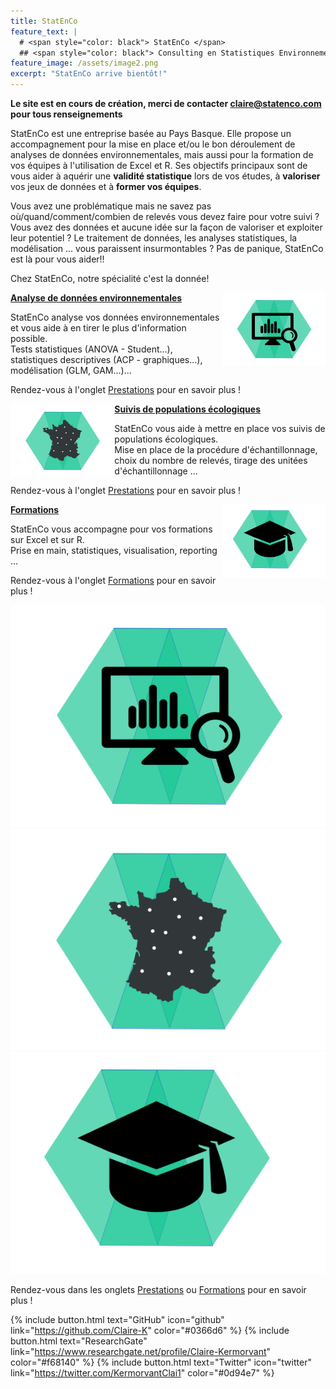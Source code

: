 ```yaml
---
title: StatEnCo
feature_text: |
  # <span style="color: black"> StatEnCo </span>
  ## <span style="color: black"> Consulting en Statistiques Environnementales </span>
feature_image: /assets/image2.png
excerpt: "StatEnCo arrive bientôt!"
---
```


**Le site est en cours de création, merci de contacter claire@statenco.com pour tous renseignements**

StatEnCo est une entreprise basée au Pays Basque. Elle propose un accompagnement pour la mise en place et/ou le bon déroulement de analyses de données environnementales, mais aussi pour la formation de vos équipes à l'utilisation de Excel et R. Ses objectifs principaux sont de vous aider à aquérir une **validité statistique** lors de vos études, à **valoriser** vos jeux de données et à **former vos équipes**.

Vous avez une problématique mais ne savez pas où/quand/comment/combien de relevés vous devez faire pour votre suivi ? Vous avez des données et aucune idée sur la façon de valoriser et exploiter leur potentiel ? Le traitement de données, les analyses statistiques, la modélisation ... vous paraissent insurmontables ? Pas de panique, StatEnCo est là pour vous aider!!

Chez StatEnCo, notre spécialité c'est la donnée! 

<a href="https://statenco.com/formations/"><img align="right" width="33%" src="assets/badge_analyses.svg">
  
  **Analyse de données environnementales**
</a>

StatEnCo analyse vos données environnementales et vous aide à en tirer le plus d'information possible.
<br>
Tests statistiques (ANOVA - Student...), statistiques descriptives (ACP - graphiques...), modélisation (GLM, GAM...)... <br>

Rendez-vous à l'onglet [Prestations](https://statenco.com/categories/) pour en savoir plus !
<br>

<a href="https://statenco.com/formations/"><img align="left" width="33%" src="assets/badge_ech.svg">
  
  **Suivis de populations écologiques**
</a>

StatEnCo vous aide à mettre en place vos suivis de populations écologiques.
<br>
Mise en place de la procédure d'échantillonnage, choix du nombre de relevés, tirage des unitées d'échantillonnage ... <br>

Rendez-vous à l'onglet [Prestations](https://statenco.com/categories/) pour en savoir plus !
<br>
  


  
<a href="https://statenco.com/formations/"><img align="right" width="33%" src="assets/badge_formation.svg">
  
  **Formations**
</a>

StatEnCo vous accompagne pour vos formations sur Excel et sur R.
<br>
Prise en main, statistiques, visualisation, reporting ... <br>

Rendez-vous à l'onglet [Formations](https://statenco.com/formations/) pour en savoir plus !
<br>



  


<p align="center" width="100%">
  <a href="https://statenco.com/categories/"><img src="assets/badge_analyses.svg" alt="a" caption="Analyses"></a>
  <a href="https://statenco.com/categories/"><img src="assets/badge_ech.svg" alt=""></a>
  <a href="https://statenco.com/formations/"><img src="assets/badge_formation.svg" alt=""></a>
</p>
  
Rendez-vous dans les onglets [Prestations](https://statenco.com/categories/) ou [Formations](https://statenco.com/formations/) pour en savoir plus ! 



{% include button.html text="GitHub" icon="github" link="https://github.com/Claire-K" color="#0366d6" %} {% include button.html text="ResearchGate" link="https://www.researchgate.net/profile/Claire-Kermorvant" color="#f68140" %} {% include button.html text="Twitter" icon="twitter" link="https://twitter.com/KermorvantClai1" color="#0d94e7" %} 


